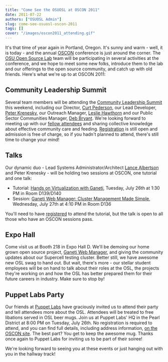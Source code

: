 ```yaml
---
title: "Come See the OSUOSL at OSCON 2011"
date: 2011-07-22
authors: ["OSUOSL Admin"]
slug: come-see-osuosl-oscon-2011
tags: []
cover: "/images/oscon2011_attending.gif"
---
```


It's that time of year again in Portland, Oregon. It's sunny and warm - well, it is today - and the annual
[OSCON](http://oscon.com/) conference is just around the corner. The [OSU Open Source Lab](/) team will be participating
in several activities at the conference, and we hope to meet some new folks, introduce them to the lab and our offerings
to the open source community, and catch up with old friends. Here's what we're up to at OSCON 2011:

## Community Leadership Summit

Several team members will be attending the [Community Leadership Summit](http://communityleadershipsummit.com/) this
weekend, including our Director, [Curt Pederson](http://www.linkedin.com/profile/view?id=4973150), our Lead Developer,
[Peter Krenesky](http://twitter.com/kreneskyp), our Outreach Manager, [Leslie Hawthorn](http://twitter.com/lhawthorn)
and our Public Sector Communities Manager, [Deb Bryant](http://twitter.com/debbryant). We're looking forward to meeting
up with our [fellow attendees](http://www.communityleadershipsummit.com/attendees/) and sharing collective knowledge
about effective community care and feeding. [Registration](http://www.communityleadershipsummit.com/register/) is still
open and admission is free of charge, so if you hadn't planned to attend, there's still time to change your mind!

## Talks

Our dynamic duo - Lead Systems Administrator/Architect [Lance Albertson](http://twitter.com/ramereth) and Peter
Krenesky - will be holding two sessions at OSCON, one tutorial and one talk:

- Tutorial: [Hands on Virtualization with Ganeti](http://www.oscon.com/oscon2011/public/schedule/detail/18544), Tuesday,
  July 26th at 1:30 PM in Room D139/D140
- Session:
  [Ganeti Web Manager: Cluster Management Made Simple](http://www.oscon.com/oscon2011/public/schedule/detail/18464),
  Wednesday, July 27th at 4:10 PM in Room D136

You'll need to have [registered](https://en.oreilly.com/oscon2011/public/register) to attend the tutorial, but the talk
is open to all those who have an OSCON sessions pass.

## Expo Hall

Come visit us at Booth 218 in Expo Hall D. We'll be demoing our home grown open source project,
[Ganeti Web Manager](http://code.osuosl.org/projects/ganeti-webmgr), and giving the community updates about our
Supercell testing cluster. Better still, we have awesome new OSL swag to hand out. But wait, there's more - our stellar
student employees will be on hand to talk about their roles at the OSL, the projects they're working on and how the OSL
has better prepared them for their future careers in industry. Make sure to stop by!

## Puppet Labs Party

Our friends at [Puppet Labs](http://www.puppetlabs.com/) have graciously invited us to attend their party and tell
attendees more about the OSL. Attendees will be treated to free libations served in OSL beer mugs. Join us at Puppet
Labs' HQ in the Pearl District at 8:00 PM on Tuesday, July 26th. No registration is required to attend, and you can find
full details, including address information,
[on the OSCON site](http://www.oscon.com/oscon2011/public/schedule/detail/20865). The best part? You get to keep the
awesome mug. Thanks once again to Puppet Labs for inviting us to be part of their soiree!

We're looking forward to seeing you at these events or just hanging out with you in the hallway track!
